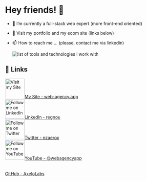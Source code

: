 # Hey friends! 👋

- 🌱 I’m currently a full-stack web expert (more front-end oriented)
- 💞️ Visit my portfolio and my ecom site (links below)
- 📫 How to reach me ... (please, contact me via linkedin)

  ![list of tools and technologies I work with](https://skillicons.dev/icons?perline=10&i=ts,js,svelte,gcp,firebase,vercel,supabase,html,css,tailwind,sass,bootstrap,md,svg,lit,materialui,nodejs,nextjs,react,java,spring,docker,vite,git,jenkins,postgres,mongodb,sqlite,graphql,githubactions,figma,gitlab,gulp,jest,wordpress")

## 🔗 Links

<a href="https://www.web-agency.app" title="Visit my Site">
  <img
    width="64"
    alt="Visit my Site"
    src="https://github.com/nzaero/cosmos3-unix-dev-conf/blob/main/__DOC__/1-img/icon/WebAgency.png"
  />My Site - web-agency.app</a>
&nbsp;
<br/>

<a href="https://www.linkedin.com/in/regnou" title="Follow me on LinkedIn">
  <img
    width="64"
    alt="Follow me on LinkedIn"
    src="https://github.com/nzaero/cosmos3-unix-dev-conf/blob/main/__DOC__/1-img/icon/LinkedIn.png"
  />LinkedIn - regnou</a>
&nbsp;
<br/>

<a href="https://twitter.com/nzaerox" title="Follow me on Twitter">
  <img
    width="64"
    alt="Follow me on Twitter"
    src="https://github.com/nzaero/cosmos3-unix-dev-conf/blob/main/__DOC__/1-img/icon/Twitter.png"
  />Twitter - nzaerox</a>
&nbsp;
<br/>

<a href="https://www.youtube.com/@webagencyapp" title="Follow me on You Tube">
  <img
    width="64"
    alt="Follow me on YouTube"
    src="https://github.com/nzaero/cosmos3-unix-dev-conf/blob/main/__DOC__/1-img/icon/Youtube.png"
  />YouTube - @webagencyapp</a>
&nbsp;
<br/>
<br/>
<br/>

<a href="https://github.com/AxeloLabs" title="">
GitHub - AxeloLabs</a>
&nbsp;
<br/>

<!---
nzaero/nzaero is a ✨ special ✨ repository because its `README.md` (this file) appears on your GitHub profile.
You can click the Preview link to take a look at your changes.
--->
